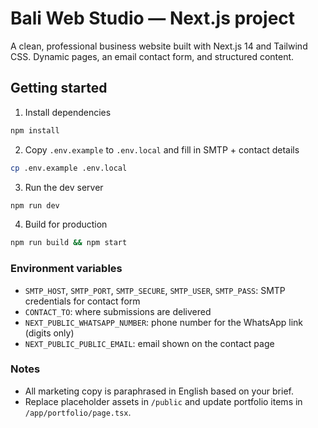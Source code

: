 # Bali Web Studio — Next.js project

A clean, professional business website built with Next.js 14 and Tailwind CSS. Dynamic pages, an email contact form, and structured content.

## Getting started

1. Install dependencies
```bash
npm install
```

2. Copy `.env.example` to `.env.local` and fill in SMTP + contact details
```bash
cp .env.example .env.local
```

3. Run the dev server
```bash
npm run dev
```

4. Build for production
```bash
npm run build && npm start
```

### Environment variables

- `SMTP_HOST`, `SMTP_PORT`, `SMTP_SECURE`, `SMTP_USER`, `SMTP_PASS`: SMTP credentials for contact form
- `CONTACT_TO`: where submissions are delivered
- `NEXT_PUBLIC_WHATSAPP_NUMBER`: phone number for the WhatsApp link (digits only)
- `NEXT_PUBLIC_PUBLIC_EMAIL`: email shown on the contact page

### Notes

- All marketing copy is paraphrased in English based on your brief.
- Replace placeholder assets in `/public` and update portfolio items in `/app/portfolio/page.tsx`.
